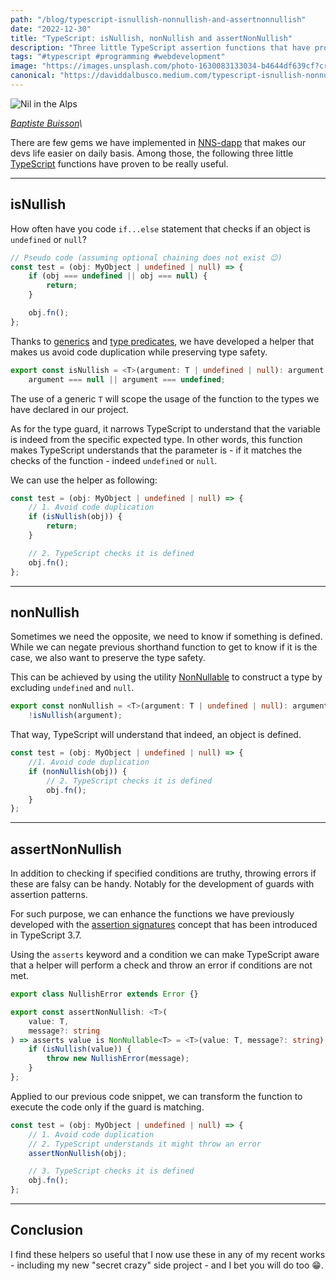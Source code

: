 ```yaml
---
path: "/blog/typescript-isnullish-nonnullish-and-assertnonnullish"
date: "2022-12-30"
title: "TypeScript: isNullish, nonNullish and assertNonNullish"
description: "Three little TypeScript assertion functions that have proven to be really useful."
tags: "#typescript #programming #webdevelopment"
image: "https://images.unsplash.com/photo-1630083133034-b4644df639cf?crop=entropy&cs=tinysrgb&fit=max&fm=jpg&ixid=MnwzMDkyMzV8MHwxfHNlYXJjaHw4fHxuaWx8ZW58MHx8fHwxNjcyNDAzODEy&ixlib=rb-4.0.3&q=80&w=1080"
canonical: "https://daviddalbusco.medium.com/typescript-isnullish-nonnullish-and-assertnonnullish-557deb6e8b17"
---
```


![Nil in the Alps](https://images.unsplash.com/photo-1630083133034-b4644df639cf?crop=entropy&cs=tinysrgb&fit=max&fm=jpg&ixid=MnwzMDkyMzV8MHwxfHNlYXJjaHw4fHxuaWx8ZW58MHx8fHwxNjcyNDAzODEy&ixlib=rb-4.0.3&q=80&w=1080)

_[Baptiste Buisson](https://unsplash.com/fr/@shoots_of_bapt_)\_

There are few gems we have implemented in [NNS-dapp](https://nns.ic0.app/) that makes our devs life easier on daily basis. Among those, the following three little [TypeScript](https://www.typescriptlang.org/) functions have proven to be really useful.

---

## isNullish

How often have you code `if...else` statement that checks if an object is `undefined` or `null`?

```typescript
// Pseudo code (assuming optional chaining does not exist 😉)
const test = (obj: MyObject | undefined | null) => {
	if (obj === undefined || obj === null) {
		return;
	}

	obj.fn();
};
```

Thanks to [generics](https://www.typescriptlang.org/docs/handbook/2/generics.html) and [type predicates](https://www.typescriptlang.org/docs/handbook/2/narrowing.html#using-type-predicates), we have developed a helper that makes us avoid code duplication while preserving type safety.

```typescript
export const isNullish = <T>(argument: T | undefined | null): argument is undefined | null =>
	argument === null || argument === undefined;
```

The use of a generic `T` will scope the usage of the function to the types we have declared in our project.

As for the type guard, it narrows TypeScript to understand that the variable is indeed from the specific expected type. In other words, this function makes TypeScript understands that the parameter is - if it matches the checks of the function - indeed `undefined` or `null`.

We can use the helper as following:

```typescript
const test = (obj: MyObject | undefined | null) => {
	// 1. Avoid code duplication
	if (isNullish(obj)) {
		return;
	}

	// 2. TypeScript checks it is defined
	obj.fn();
};
```

---

## nonNullish

Sometimes we need the opposite, we need to know if something is defined. While we can negate previous shorthand function to get to know if it is the case, we also want to preserve the type safety.

This can be achieved by using the utility [NonNullable](https://www.typescriptlang.org/docs/handbook/utility-types.html#nonnullabletype) to construct a type by excluding `undefined` and `null`.

```typescript
export const nonNullish = <T>(argument: T | undefined | null): argument is NonNullable<T> =>
	!isNullish(argument);
```

That way, TypeScript will understand that indeed, an object is defined.

```typescript
const test = (obj: MyObject | undefined | null) => {
	//1. Avoid code duplication
	if (nonNullish(obj)) {
		// 2. TypeScript checks it is defined
		obj.fn();
	}
};
```

---

## assertNonNullish

In addition to checking if specified conditions are truthy, throwing errors if these are falsy can be handy. Notably for the development of guards with assertion patterns.

For such purpose, we can enhance the functions we have previously developed with the [assertion signatures](https://www.typescriptlang.org/docs/handbook/release-notes/typescript-3-7.html) concept that has been introduced in TypeScript 3.7.

Using the `asserts` keyword and a condition we can make TypeScript aware that a helper will perform a check and throw an error if conditions are not met.

```typescript
export class NullishError extends Error {}

export const assertNonNullish: <T>(
	value: T,
	message?: string
) => asserts value is NonNullable<T> = <T>(value: T, message?: string): void => {
	if (isNullish(value)) {
		throw new NullishError(message);
	}
};
```

Applied to our previous code snippet, we can transform the function to execute the code only if the guard is matching.

```typescript
const test = (obj: MyObject | undefined | null) => {
	// 1. Avoid code duplication
	// 2. TypeScript understands it might throw an error
	assertNonNullish(obj);

	// 3. TypeScript checks it is defined
	obj.fn();
};
```

---

## Conclusion

I find these helpers so useful that I now use these in any of my recent works - including my new "secret crazy" side project - and I bet you will do too 😁.
